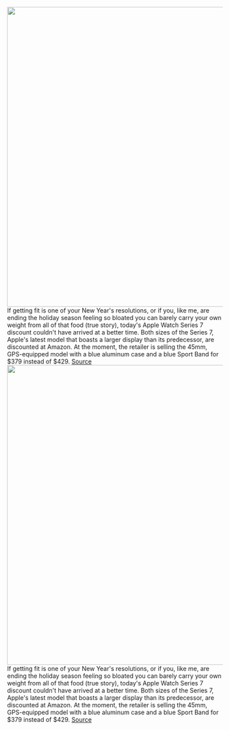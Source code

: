 <img src='https://cdn.vox-cdn.com/thumbor/Gbf9jzSRZrMLYDEOJKHEPodmcgE=/0x0:2040x1360/1200x800/filters:focal(857x517:1183x843)/cdn.vox-cdn.com/uploads/chorus_image/image/70326653/vpavic_211006_4796_0053.0.jpg' width='700px' /><br/>
If getting fit is one of your New Year's resolutions, or if you, like me, are ending the holiday season feeling so bloated you can barely carry your own weight from all of that food (true story), today's Apple Watch Series 7 discount couldn't have arrived at a better time. Both sizes of the Series 7, Apple's latest model that boasts a larger display than its predecessor, are discounted at Amazon. At the moment, the retailer is selling the 45mm, GPS-equipped model with a blue aluminum case and a blue Sport Band for $379 instead of $429.
<a href='https://www.theverge.com/good-deals/2021/12/29/22856873/apple-watch-series-7-samsung-galaxy-buds-pro-lenovo-thinkpad-x12-detachable-gamestop-deal-sale'> Source <a/><img src='https://cdn.vox-cdn.com/thumbor/Gbf9jzSRZrMLYDEOJKHEPodmcgE=/0x0:2040x1360/1200x800/filters:focal(857x517:1183x843)/cdn.vox-cdn.com/uploads/chorus_image/image/70326653/vpavic_211006_4796_0053.0.jpg' width='700px' /><br/>
If getting fit is one of your New Year's resolutions, or if you, like me, are ending the holiday season feeling so bloated you can barely carry your own weight from all of that food (true story), today's Apple Watch Series 7 discount couldn't have arrived at a better time. Both sizes of the Series 7, Apple's latest model that boasts a larger display than its predecessor, are discounted at Amazon. At the moment, the retailer is selling the 45mm, GPS-equipped model with a blue aluminum case and a blue Sport Band for $379 instead of $429.
<a href='https://www.theverge.com/good-deals/2021/12/29/22856873/apple-watch-series-7-samsung-galaxy-buds-pro-lenovo-thinkpad-x12-detachable-gamestop-deal-sale'> Source <a/>